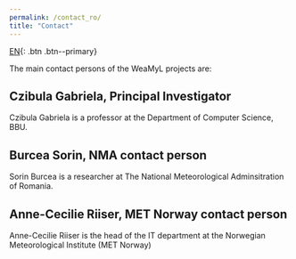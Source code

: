 ```yaml
---
permalink: /contact_ro/
title: "Contact"
---
```


[EN](/contact/){: .btn .btn--primary}

The main contact persons of the WeaMyL projects are:
## Czibula Gabriela, Principal Investigator
Czibula Gabriela is a professor at the Department of Computer Science, BBU.

## Burcea Sorin, NMA contact person
Sorin Burcea is a researcher at The National Meteorological Adminsitration of Romania.

## Anne-Cecilie Riiser, MET Norway contact person
Anne-Cecilie Riiser is the head of the IT department at the Norwegian Meteorological Institute (MET Norway)

